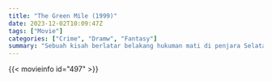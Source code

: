 ```yaml
---
title: "The Green Mile (1999)"
date: 2023-12-02T10:09:47Z
tags: ["Movie"]
categories: ["Crime", "Dramw", "Fantasy"]
summary: "Sebuah kisah berlatar belakang hukuman mati di penjara Selatan, di mana raksasa lembut John memiliki kekuatan misterius untuk menyembuhkan penyakit manusia. Ketika penjaga utama, Paul, mengakui pemberian John, dia mencoba membantu mencegah eksekusi pria yang dihukum itu..."
---
```


<mux-player stream-type="on-demand"
src="https://kp3d-my.sharepoint.com/personal/ryoo_kp3d_onmicrosoft_com/_layouts/15/download.aspx?share=EQu4CXzFx1lFsNfxYL6an7kBt5h-NaNoyUcA1HR1tcBZPA" prefer-playback="mse" controls>

</mux-player>


{{< movieinfo id="497" >}}

<script src="https://cdn.jsdelivr.net/npm/@mux/mux-player"></script>

 <script type="application/ld+json ">
{
"@context": "https://schema.org/",
"@type": "VideoObject",
"name": "The Green Mile (1999)",
"contentUrl": "https://stream.mux.com/B01wuu5JejPm96FZps3012yEyy9Hp85HivC1v4hNlPlOY.m3u8",
"thumbnailUrl": "https://www.themoviedb.org/t/p/original/b3YKSf7aHLA1XZ4flqfFFN9YGrE.jpg?width=314&fit_mode=preserve&time=25",
"uploadDate": "2023-12-02T10:09:47Z",
}

</script>